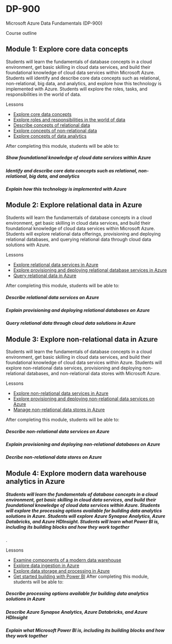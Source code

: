 # DP-900
Microsoft Azure Data Fundamentals (DP-900)

Course outline
<h2>Module 1: Explore core data concepts </h2>
Students will learn the fundamentals of database concepts in a cloud environment, get basic skilling in cloud data services, and build their foundational knowledge of cloud data services within Microsoft Azure. Students will identify and describe core data concepts such as relational, non-relational, big data, and analytics, and explore how this technology is implemented with Azure. Students will explore the roles, tasks, and responsibilities in the world of data.

Lessons 

- [Explore core data concepts ](https://docs.microsoft.com/en-us/learn/modules/explore-core-data-concepts/)
- [Explore roles and responsibilities in the world of data](https://docs.microsoft.com/en-us/learn/modules/explore-roles-responsibilities-world-of-data/)
- [Describe concepts of relational data](https://docs.microsoft.com/en-us/learn/modules/describe-concepts-of-relational-data/)
- [Explore concepts of non-relational data ](https://docs.microsoft.com/en-us/learn/modules/explore-concepts-of-non-relational-data/)
- [Explore concepts of data analytics ](https://docs.microsoft.com/en-us/learn/modules/explore-concepts-of-data-analytics/)

After completing this module, students will be able to:

<h5> Show foundational knowledge of cloud data services within Azure </h5> 
<h5> Identify and describe core data concepts such as relational, non-relational, big data, and analytics </h5> 
<h5> Explain how this technology is implemented with Azure </h5> 
  
<h2>Module 2: Explore relational data in Azure </h2>
Students will learn the fundamentals of database concepts in a cloud environment, get basic skilling in cloud data services, and build their foundational knowledge of cloud data services within Microsoft Azure. Students will explore relational data offerings, provisioning and deploying relational databases, and querying relational data through cloud data solutions with Azure.

Lessons
- [Explore relational data services in Azure ](https://docs.microsoft.com/en-us/learn/modules/explore-relational-data-offerings/)
- [Explore provisioning and deploying relational database services in Azure](https://docs.microsoft.com/en-us/learn/modules/explore-provision-deploy-relational-database-offerings-azure/)
- [Query relational data in Azure ](https://docs.microsoft.com/en-us/learn/modules/query-relational-data/)

After completing this module, students will be able to:

<h5> Describe relational data services on Azure </h5>
<h5>Explain provisioning and deploying relational databases on Azure </h5>
<h5>Query relational data through cloud data solutions in Azure </h5>

<h2> Module 3: Explore non-relational data in Azure  </h2>
Students will learn the fundamentals of database concepts in a cloud environment, get basic skilling in cloud data services, and build their foundational knowledge of cloud data services within Azure. Students will explore non-relational data services, provisioning and deploying non-relational databases, and non-relational data stores with Microsoft Azure.

Lessons
- [Explore non-relational data services in Azure](https://docs.microsoft.com/en-us/learn/modules/explore-non-relational-data-offerings-azure/)
- [Explore provisioning and deploying non-relational data services on Azure](https://docs.microsoft.com/en-us/learn/modules/explore-provision-deploy-non-relational-data-services-azure/)
- [Manage non-relational data stores in Azure](https://docs.microsoft.com/en-us/learn/modules/explore-non-relational-data-stores-azure/)

After completing this module, students will be able to:

<h5> Describe non-relational data services on Azure </h5>
<h5> Explain provisioning and deploying non-relational databases on Azure </h5>
<h5> Decribe non-relational data stores on Azure </h5>
<h2> Module 4: Explore modern data warehouse analytics in Azure </h2>
<h5> Students will learn the fundamentals of database concepts in a cloud environment, get basic skilling in cloud data services, and build their foundational knowledge of cloud data services within Azure. Students will explore the processing options available for building data analytics solutions in Azure. Students will explore Azure Synapse Analytics, Azure Databricks, and Azure HDInsight. Students will learn what Power BI is, including its building blocks and how they work together </h5>.

Lessons
- [Examine components of a modern data warehouse ](https://docs.microsoft.com/en-us/learn/modules/examine-components-of-modern-data-warehouse/)
- [Explore data ingestion in Azure ](https://docs.microsoft.com/en-us/learn/modules/explore-data-ingestion-azure/)
- [Explore data storage and processing in Azure](https://docs.microsoft.com/en-us/learn/modules/explore-data-storage-processing-azure/)
- [Get started building with Power BI](https://docs.microsoft.com/en-us/learn/modules/get-started-with-power-bi/)
After completing this module, students will be able to:

<h5> Describe processing options available for building data analytics solutions in Azure </h5>
<h5>Describe Azure Synapse Analytics, Azure Databricks, and Azure HDInsight </h5>
<h5> Explain what Microsoft Power BI is, including its building blocks and how they work together </h5>
